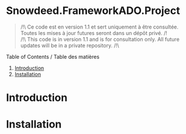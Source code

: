 # Snowdeed.FrameworkADO.Project

> /!\ Ce code est en version 1.1 et sert uniquement à être consultée. Toutes les mises à jour futures seront dans un dépôt privé. /!\
> /!\ This code is in version 1.1 and is for consultation only. All future updates will be in a private repository. /!\

Table of Contents / Table des matières
1. [Introduction](#introduction)
2. [Installation](#installation)

# Introduction

# Installation
